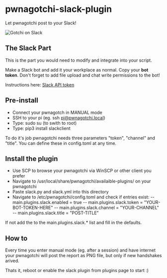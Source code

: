 # pwnagotchi-slack-plugin
Let pwnagotchi post to your Slack!

![Gotchi on Slack]("images/gotchi.png")

## The Slack Part
This is the part you would need to modify and integrate into your script.

Make a Slack bot and add it your workplace as normal. Copy your **bot token**. Don't forget to add file upload and chat write permissions to the bot!

Instructions here: [Slack API token](https://slack.com/help/articles/215770388-Create-and-regenerate-API-tokens) 

## Pre-install
- Connect your pwnagotch in MANUAL mode
- SSH to your pi (eg. ssh pi@pwnagotchi.local)
- Type: sudo su (to swith to root)
- Type: pip3 install slackclient

To do it's job pwnagotchi needs three parameters "token", "channel" and "title". You can define these in config.toml at any time.

## Install the plugin
- Use SCP to browse your pwnagotchi via WinSCP or other client you prefer
- Navigate to /usr/local/share/pwnagotchi/availaible-plugins/ on your pwnagotchi
- Paste slack.py and slack.yml into this directory
- Navigate to /etc/pwnagotchi/config.toml and check if entries exist:
-- main.plugins.slack.enabled = true
-- main.plugins.slack.token = "YOUR-BOT-TOKEN-HERE"
-- main.plugins.slack.channel = "YOUR-CHANNEL"
-- main.plugins.slack.title = "POST-TITLE"

If not add the to the main.plugins.slack.* list and fill in the defaults.

## How to 
Every time you enter manual mode (eg. after a session) and have internet your pwnagotchi will post the report as PNG file, but only if new handshakes arived.

Thats it, reboot or enable the slack plugin from plugins page to start :)
